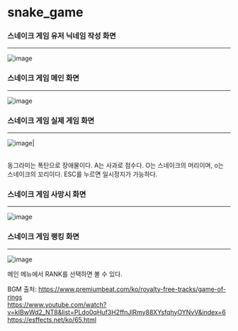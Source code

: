 # snake_game
### 스네이크 게임 유저 닉네임 작성 화면
<hr>

![image](https://github.com/ul88/snake_game/assets/127708502/3d131f63-e966-4337-8457-59b62cbbfc07)

### 스네이크 게임 메인 화면
<hr>

![image](https://github.com/ul88/snake_game/assets/127708502/a032cc1e-36e1-45c5-8f9d-ec6e57831b11)

### 스네이크 게임 실제 게임 화면
<hr>

![image](https://github.com/ul88/snake_game/assets/127708502/d6ce242c-9469-4d6b-8979-c4533f6053f4)|

<br>
동그라미는 폭탄으로 장애물이다.
A는 사과로 점수다.
O는 스네이크의 머리이며, o는 스네이크의 꼬리이다.
ESC를 누르면 일시정지가 가능하다.

### 스네이크 게임 사망시 화면
<hr>

![image](https://github.com/ul88/snake_game/assets/127708502/83dd7436-f23c-415c-b054-a1c7f4e4779f)

### 스네이크 게임 랭킹 화면
<hr>

![image](https://github.com/ul88/snake_game/assets/127708502/0333302b-4b5c-4a14-9785-56d186b096ea)

메인 메뉴에서 RANK를 선택하면 볼 수 있다.


BGM 출처:
https://www.premiumbeat.com/ko/royalty-free-tracks/game-of-rings 
<br>
https://www.youtube.com/watch?v=kIBwWd2_NT8&list=PLdo0qHuf3H2ffnJlRmy88XYsfqhyOYNvV&index=6
<br>
https://esffects.net/ko/65.html

